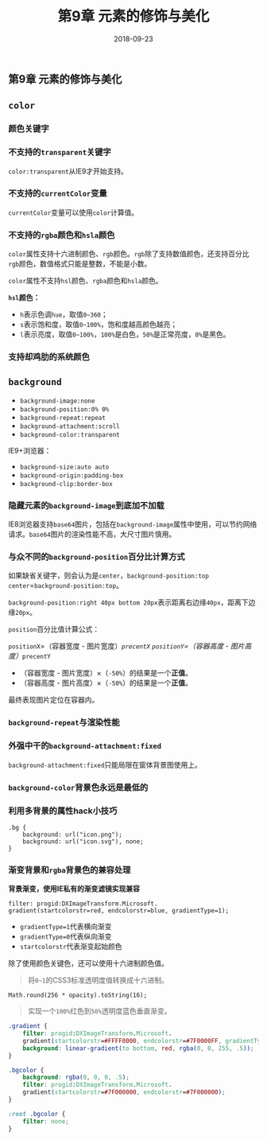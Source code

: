 ﻿---
title: 第9章 元素的修饰与美化
date: 2018-09-23
sidebar: 'auto'
categories:
 - 前端基础
tags:
 - 前端基础
 - CSS
 - CSS教程
publish: true
---
## 第9章 元素的修饰与美化

## `color`

### 颜色关键字

### 不支持的`transparent`关键字

`color:transparent`从IE9才开始支持。

### 不支持的`currentColor`变量

`currentColor`变量可以使用`color`计算值。

### 不支持的`rgba`颜色和`hsla`颜色

`color`属性支持十六进制颜色、`rgb`颜色。`rgb`除了支持数值颜色，还支持百分比`rgb`颜色，数值格式只能是整数，不能是小数。

`color`属性不支持`hsl`颜色、`rgba`颜色和`hsla`颜色。

**`hsl`颜色：**

- `h`表示色调`hue`，取值`0~360`；
- `s`表示饱和度，取值`0~100%`，饱和度越高颜色越亮；
- `l`表示亮度，取值`0~100%`，`100%`是白色，`50%`是正常亮度，`0%`是黑色。

### 支持却鸡肋的系统颜色

## `background`

- `background-image:none`
- `background-position:0% 0%`
- `background-repeat:repeat`
- `background-attachment:scroll`
- `background-color:transparent`

IE9+浏览器：

- `background-size:auto auto`
- `background-origin:padding-box`
- `background-clip:border-box`

### 隐藏元素的`background-image`到底加不加载

IE8浏览器支持`base64`图片，包括在`background-image`属性中使用，可以节约网络请求。`base64`图片的渲染性能不高，大尺寸图片慎用。

### 与众不同的`background-position`百分比计算方式

如果缺省关键字，则会认为是`center`，`background-position:top center`=`background-position:top`。

`background-position:right 40px bottom 20px`表示距离右边缘`40px`，距离下边缘`20px`。

`position`百分比值计算公式：

`positionX`=（容器宽度 - 图片宽度）*`precentX`
`positionY`=（容器高度 - 图片高度）*`precentY`

- （容器宽度 - 图片宽度）×（`-50%`）的结果是一个**正值**。
- （容器高度 - 图片高度）×（`-50%`）的结果是一个**正值**。

最终表现图片定位在容器内。

### `background-repeat`与渲染性能

### 外强中干的`background-attachment:fixed`

`background-attachment:fixed`只能局限在窗体背景图使用上。

### `background-color`背景色永远是最低的

### 利用多背景的属性**hack**小技巧

    .bg {
        background: url("icon.png");
        background: url("icon.svg"), none;
    }

### 渐变背景和`rgba`背景色的兼容处理

**背景渐变，使用IE私有的渐变滤镜实现兼容**

    filter: progid:DXImageTransform.Microsoft.
    gradient(startcolorstr=red, endcolorstr=blue, gradientType=1);

- `gradientType=1`代表横向渐变
- `gradientType=0`代表纵向渐变
- `startcolorstr`代表渐变起始颜色

除了使用颜色关键色，还可以使用十六进制颜色值。

> 将`0~1`的CSS3标准透明度值转换成十六进制。

    Math.round(256 * opacity).toString(16);

> 实现一个`100%`红色到`50%`透明度蓝色垂直渐变。

```css
.gradient {
    filter: progid:DXImageTransform.Microsoft.
    gradient(startcolorstr=#FFFF0000, endcolorstr=#7F0000FF, gradientType=0);
    background: linear-gradient(to bottom, red, rgba(0, 0, 255, .5));
}
```

```css
.bgcolor {
    background: rgba(0, 0, 0, .5);
    filter: progid:DXImageTransform.Microsoft.
    gradient(startcolorstr=#7F000000, endcolorstr=#7F000000);
}

:root .bgcolor {
    filter: none;
}
```
